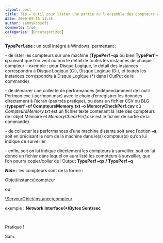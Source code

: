 ```yaml
---
layout: post
title: Tip – outil pour lister une partie ou l’ensemble des compteurs de performance sur une machine
date: 2009-09-16 11:38
author: sammykrosoft
comments: true
categories: [Uncategorized]
---
```

<p><strong>TypePerf.exe</strong> : un outil int&eacute;gr&eacute; &agrave; Windows, permettant :<p>- de lister les compteurs sur une machine (<strong>TypePerf &ndash;qx</strong> ou bien <strong>TypePerf &ndash;q</strong> suivant que l&rsquo;on veut ou non le d&eacute;tail de toutes les instances de chaque compteur &ndash; exemple : pour Disque Logique, le d&eacute;tail des instances correspondra &agrave; Disque Logique (C:), Disque Logique (D:), et toutes les instances correspondra &agrave; Disque Logique (*) dans l&rsquo;OutPut de la commande)</p><p>- de d&eacute;marrer une collecte de performances (ind&eacute;pendamment de l&rsquo;outil Perfmon.exe / perfmon.msc) avec le choix d&rsquo;enregistrer les donn&eacute;es directement &agrave; l&rsquo;&eacute;cran (pas tr&egrave;s pratique), ou dans un fichier CSV ou BLG (<strong>typeperf -cf CompteursMemory.txt -o MemoryCheckPerf.csv</strong> o&ugrave; <em>CompteursMemory.txt</em> est un fichier texte contenant la liste des compteurs de l&rsquo;objet M&eacute;moire et <em>MemoryCheckPerf.csv</em> est le fichier de sortie de la commande)</p><p>- de collecter les performances d&rsquo;une machine distante soit avec l&rsquo;option <strong>&ndash;s</strong>, soit en pr&eacute;cisant le nom de la machine dans le(s) compteur(s) qu&rsquo;on lui indique de surveiller</p><p>- enfin, soit on lui indique directement les compteurs &agrave; surveiller, soit on lui donne un fichier dans lequel on aura list&eacute; les compteurs &agrave; surveiller, que l&rsquo;on pourra copier/coller de l&rsquo;Output <strong>TypePerf &ndash;qx / TypePerf &ndash;q</strong></p><p><strong><em>Note</em></strong> : les compteurs sont de la forme :</p><p>Objet(instance)compteur</p><p>ou</p><p><a href="file://%5C%5CServeur%5CObjet(instance)%5Ccompteur">\ServeurObjet(instance)compteur</a></p><p>exemple : <strong>Network Interface(*)Bytes Sent/sec</strong></p><p>&nbsp;</p><p>Pratique !</p><p>Sam.</p></p>

